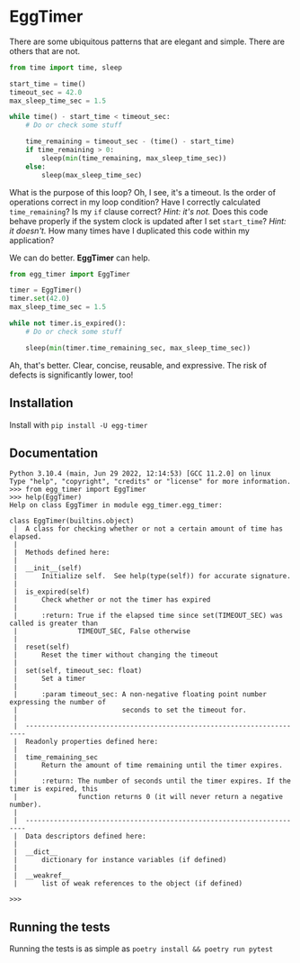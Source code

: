 # EggTimer

There are some ubiquitous patterns that are elegant and simple. There are
others that are not.

```python
from time import time, sleep

start_time = time()
timeout_sec = 42.0
max_sleep_time_sec = 1.5

while time() - start_time < timeout_sec:
    # Do or check some stuff

    time_remaining = timeout_sec - (time() - start_time)
    if time_remaining > 0:
        sleep(min(time_remaining, max_sleep_time_sec))
    else:
        sleep(max_sleep_time_sec)
```

What is the purpose of this loop? Oh, I see, it's a timeout. Is the order of
operations correct in my loop condition? Have I correctly calculated
`time_remaining`?  Is my `if` clause correct? _Hint: it's not._ Does this code
behave properly if the system clock is updated after I set `start_time`? _Hint:
it doesn't._ How many times have I duplicated this code within my application?

We can do better. **EggTimer** can help.

```python
from egg_timer import EggTimer

timer = EggTimer()
timer.set(42.0)
max_sleep_time_sec = 1.5

while not timer.is_expired():
    # Do or check some stuff

    sleep(min(timer.time_remaining_sec, max_sleep_time_sec))
```

Ah, that's better. Clear, concise, reusable, and expressive. The risk of
defects is significantly lower, too!

## Installation
Install with `pip install -U egg-timer`

## Documentation

```pycon
Python 3.10.4 (main, Jun 29 2022, 12:14:53) [GCC 11.2.0] on linux
Type "help", "copyright", "credits" or "license" for more information.
>>> from egg_timer import EggTimer
>>> help(EggTimer)
Help on class EggTimer in module egg_timer.egg_timer:

class EggTimer(builtins.object)
 |  A class for checking whether or not a certain amount of time has elapsed.
 |
 |  Methods defined here:
 |
 |  __init__(self)
 |      Initialize self.  See help(type(self)) for accurate signature.
 |
 |  is_expired(self)
 |      Check whether or not the timer has expired
 |
 |      :return: True if the elapsed time since set(TIMEOUT_SEC) was called is greater than
 |               TIMEOUT_SEC, False otherwise
 |
 |  reset(self)
 |      Reset the timer without changing the timeout
 |
 |  set(self, timeout_sec: float)
 |      Set a timer
 |
 |      :param timeout_sec: A non-negative floating point number expressing the number of
 |                          seconds to set the timeout for.
 |
 |  ----------------------------------------------------------------------
 |  Readonly properties defined here:
 |
 |  time_remaining_sec
 |      Return the amount of time remaining until the timer expires.
 |
 |      :return: The number of seconds until the timer expires. If the timer is expired, this
 |               function returns 0 (it will never return a negative number).
 |
 |  ----------------------------------------------------------------------
 |  Data descriptors defined here:
 |
 |  __dict__
 |      dictionary for instance variables (if defined)
 |
 |  __weakref__
 |      list of weak references to the object (if defined)

>>>
```

## Running the tests

Running the tests is as simple as `poetry install && poetry run pytest`
